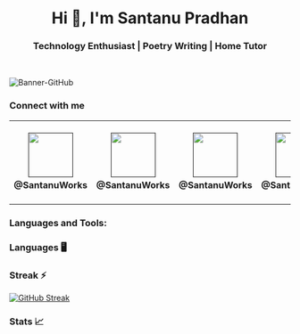 <h1 align="center">Hi 👋, I'm Santanu Pradhan</h1>
<h3 align="center">Technology Enthusiast | Poetry Writing | Home Tutor</h3><br>

![Banner-GitHub](https://github.com/SantanuWorks/SantanuWorks/assets/133559707/f4df8f48-2f82-4666-93c6-441e265dc391)

### Connect with me

<table>
  <tr height="150">
    <td border="0" width="200" align="center">
       <a href=""><img height="80" src="https://github.com/SantanuWorks/SantanuWorks/assets/133559707/aa3cbe84-a3aa-42cb-8ac3-5f42d517d3b2" alt=""></a>
       <b><br>@SantanuWorks</b>
    </td>
    <td border="0" width="200" align="center">
       <a href=""><img height="80" src="https://github.com/SantanuWorks/SantanuWorks/assets/133559707/0fd60685-033b-46db-81fb-a0e5e4b2521b" alt=""></a>
       <b><br>@SantanuWorks</b>
    </td>
    <td border="0" width="200" align="center">
      <a href=""><img height="80" src="https://github.com/SantanuWorks/SantanuWorks/assets/133559707/8aa2ced4-0aa8-41a0-9e05-df902a2a84bc" alt=""></a>
      <b><br>@SantanuWorks</b>
    </td>
    <td border="0" width="200" align="center">
      <a href=""><img height="80" src="https://github.com/SantanuWorks/SantanuWorks/assets/133559707/f9092f1a-fa27-4dbc-9cac-2dc0986fe800" alt=""></a> 
      <b><br>@SantanuWorks</b> 
    </td>
    <td border="0" width="200" align="center">
      <a href="mailto:santanuworkspace@gmail.com"><img height="80" src="https://github.com/SantanuWorks/SantanuWorks/assets/133559707/df38170b-037c-461a-8970-e2e21f497d11" alt=""></a>
      <b><br>@SantanuWorks</b> 
    </td>
  </tr>
</table>

<h3 align="left">Languages and Tools:</h3>

### Languages 🖥️

### Streak ⚡
[![GitHub Streak](https://streak-stats.demolab.com/?user=SantanuWorks&show_icons=true&theme=dark&card_width=1000)](https://git.io/streak-stats)

### Stats 📈
